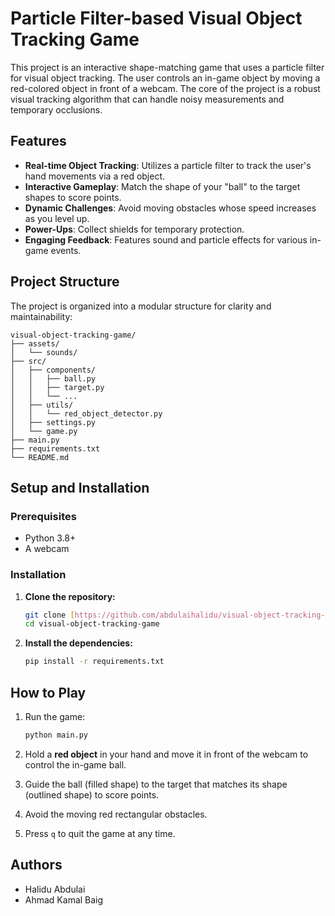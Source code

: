 # Particle Filter-based Visual Object Tracking Game

This project is an interactive shape-matching game that uses a particle filter for visual object tracking. The user controls an in-game object by moving a red-colored object in front of a webcam. The core of the project is a robust visual tracking algorithm that can handle noisy measurements and temporary occlusions.

## Features

-   **Real-time Object Tracking**: Utilizes a particle filter to track the user's hand movements via a red object.
-   **Interactive Gameplay**: Match the shape of your "ball" to the target shapes to score points.
-   **Dynamic Challenges**: Avoid moving obstacles whose speed increases as you level up.
-   **Power-Ups**: Collect shields for temporary protection.
-   **Engaging Feedback**: Features sound and particle effects for various in-game events.

## Project Structure

The project is organized into a modular structure for clarity and maintainability:
```
visual-object-tracking-game/
├── assets/
│   └── sounds/
├── src/
│   ├── components/
│   │   ├── ball.py
│   │   ├── target.py
│   │   └── ...
│   ├── utils/
│   │   └── red_object_detector.py
│   ├── settings.py
│   └── game.py
├── main.py
├── requirements.txt
└── README.md
```

## Setup and Installation

### Prerequisites

-   Python 3.8+
-   A webcam

### Installation

1.  **Clone the repository:**
    ```bash
    git clone [https://github.com/abdulaihalidu/visual-object-tracking-game.git](https://github.com/abdulaihalidu/visual-object-tracking-game.git)
    cd visual-object-tracking-game
    ```

2.  **Install the dependencies:**
    ```bash
    pip install -r requirements.txt
    ```

## How to Play

1.  Run the game:
    ```bash
    python main.py
    ```

2.  Hold a **red object** in your hand and move it in front of the webcam to control the in-game ball.

3.  Guide the ball (filled shape) to the target that matches its shape (outlined shape) to score points.

4.  Avoid the moving red rectangular obstacles.

5.  Press `q` to quit the game at any time.

## Authors

-   Halidu Abdulai
-   Ahmad Kamal Baig
